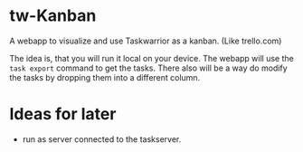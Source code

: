 # tw-Kanban

A webapp to visualize and use Taskwarrior as a kanban. (Like trello.com)

The idea is, that you will run it local on your device. The webapp will use the 
`task export` command to get the tasks. There also will be a way do modify the
tasks by dropping them into a different column.

# Ideas for later

- run as server connected to the taskserver.
